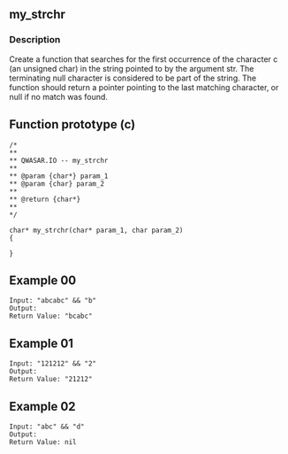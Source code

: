 ## my_strchr

### Description

Create a function that searches for the first occurrence of the character c (an unsigned char) in the string pointed to by the argument str. The terminating null character is considered to be part of the string. The function should return a pointer pointing to the last matching character, or null if no match was found.

## Function prototype (c)
```
/*
**
** QWASAR.IO -- my_strchr
**
** @param {char*} param_1
** @param {char} param_2
**
** @return {char*}
**
*/

char* my_strchr(char* param_1, char param_2)
{

}
```
## Example 00
```
Input: "abcabc" && "b"
Output: 
Return Value: "bcabc"
```
## Example 01
```
Input: "121212" && "2"
Output: 
Return Value: "21212"
```
## Example 02
```
Input: "abc" && "d"
Output: 
Return Value: nil
```
